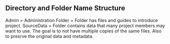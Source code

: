 ## Directory and Folder Name Structure

Admin      = Administration Folder = Folder has files and guides to introduce project. 
SourceData = Folder contains data that many project members may want to use. The goal is to not have multiple copies of the same files. Also to presrve the original data and metadata.
